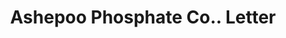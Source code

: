 ---
doi: 10.7916/D8PV7XHD
date_other: '1892'
date_other_textual: '1892'
form: correspondence
genre:
- Letters (correspondence)
name:
- Ashepoo Phosphate Co.
object_in_context_url: https://biggert.cul.columbia.edu/items/view/ave_biggert_01553
subject_hierarchical_geographic:
- Charleston, South Carolina, United States
subject_name:
- Ashepoo Phosphate Co.
title: Ashepoo Phosphate Co.. Letter
sort_title: Ashepoo Phosphate Co.. Letter
call_number: ave_biggert_01553
coordinates:
- 32.78333333333333,-79.93333333333334
pid: ave_biggert_01553
identifiers: ave_biggert_01553
thumbnail: https://derivativo-1.library.columbia.edu/iiif/2/ldpd:343960/full/!256,256/0/native.jpg
permalink: "/biggert/ave_biggert_01553/"
layout: iiif-image-page
---